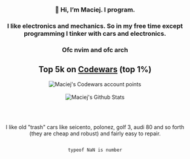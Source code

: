<div align="center">
  
### 👋 Hi, I’m Maciej. I program.

### I like electronics and mechanics. So in my free time except programming I tinker with cars and electronics.

### Ofc nvim and ofc arch

## Top 5k on [Codewars](https://www.codewars.com/users/maciejbaba/stats) (top 1%)
<img src="https://www.codewars.com/users/maciejbaba/badges/large" alt="Maciej's Codewars account points">
<br/><br/>
  
<img alt="Maciej's Github Stats" src="https://github-readme-stats-taupe-tau.vercel.app/api?username=maciejbaba&count_private=true&theme=tokyonight">

<br/><br/>

I like old "trash" cars like seicento, polonez, golf 3, audi 80 and so forth (they are cheap and robust) and fairly easy to repair.

                                                                                                                                                                                                                                                                                    typeof NaN is number


</div>
